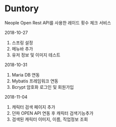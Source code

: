 # Duntory
Neople Open Rest API를 사용한 레이드 횟수 체크 서비스

2018-10-27
  1. 스프링 설정
  2. 메뉴바 추가
  3. 유저 정보 및 이미지 테스트
  
2018-10-31
  1. Maria DB 연동
  2. Mybatis 프레임워크 연동
  3. Bcrypt 암호화 로그인 및 회원가입 

2018-11-04
  1. 캐릭터 검색 페이지 추가
  2. 던파 OPEN API 연동 후 캐릭터 검색기능추가
  3. 검색된 캐릭터 이미지, 이름, 직업정보 조회 
